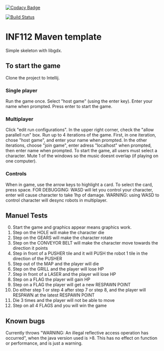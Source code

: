 [![Codacy Badge](https://api.codacy.com/project/badge/Grade/5c80f564765f4fd6a556adad72cfded7)](https://www.codacy.com/gh/inf112-v20/teen_titans?utm_source=github.com&amp;utm_medium=referral&amp;utm_content=inf112-v20/teen_titans&amp;utm_campaign=Badge_Grade)

[![Build Status](https://travis-ci.com/inf112-v20/teen_titans.svg?branch=master)](https://travis-ci.com/inf112-v20/teen_titans)

# INF112 Maven template 
Simple skeleton with libgdx. 

## To start the game
Clone the project to Intellij.

### Single player
Run the game once. Select "host game" (using the enter key). Enter your name when prompted. Press enter to start the game.

### Multiplayer
Click "edit run configurations". In the upper right corner, check the "allow parallell run" box. Run up to 4 iterations of the game. First, in one iteration, chose "host game", and enter your name when prompted. In the other iterations, choose "join game", enter adress "localhost" when prompted, then enter name when prompted. To start the game, all users must select a character.
Mute 1 of the windows so the music doesnt overlap (if playing on one computer).

### Controls
When in game, use the arrow keys to highlight a card. To select the card, press space.
FOR DEBUGGING: WASD will let you control your character, enter will cause character to take 1hp of damage.
WARNING: using WASD to control character will desync robots in multiplayer.

## Manuel Tests

0. Start the game and graphics appear means graphics work.
1. Step on the HOLE will make the character die
2. Step on the GEARS will make the character rotate
3. Step on the CONVEYOR BELT will make the character move towards the direction it points
4. Step in front of a PUSHER tile and it will PUSH the robot 1 tile in the direction of the PUSHER
5. Step out of the MAP and the player will die
6. Step on the GRILL and the player will lose HP
7. Step in front of a LASER and the player will lose HP
8. Step on a FLAG the player will gain HP
9. Step on a FLAG the player will get a new RESPAWN POINT
10. Do either step 1 or step 4 after step 7 or step 8, and the player will RESPAWN at the latest RESPAWN POINT
11. Die 3 times and the player will not be able to move
12. Step on all 4 FLAGS and you will win the game



## Known bugs
Currently throws "WARNING: An illegal reflective access operation has occurred", 
when the java version used is >8. This has no effect on function or performance, and is just a warning.







